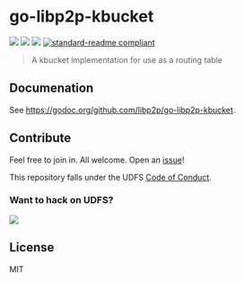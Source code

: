 # go-libp2p-kbucket

[![](https://img.shields.io/badge/made%20by-Protocol%20Labs-blue.svg?style=flat-square)](http://ipn.io)
[![](https://img.shields.io/badge/project-UDFS-blue.svg?style=flat-square)](http://udfs.io/)
[![](https://img.shields.io/badge/freenode-%23udfs-blue.svg?style=flat-square)](http://webchat.freenode.net/?channels=%23udfs)
[![standard-readme compliant](https://img.shields.io/badge/standard--readme-OK-green.svg?style=flat-square)](https://github.com/RichardLitt/standard-readme)

> A kbucket implementation for use as a routing table

## Documenation

See https://godoc.org/github.com/libp2p/go-libp2p-kbucket.

## Contribute

Feel free to join in. All welcome. Open an [issue](https://github.com/udfs/go-key/issues)!

This repository falls under the UDFS [Code of Conduct](https://github.com/udfs/community/blob/master/code-of-conduct.md).

### Want to hack on UDFS?

[![](https://cdn.rawgit.com/jbenet/contribute-udfs-gif/master/img/contribute.gif)](https://github.com/udfs/community/blob/master/contributing.md)

## License

MIT